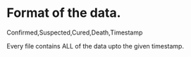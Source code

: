 # Format of the data.
Confirmed,Suspected,Cured,Death,Timestamp

Every file contains ALL of the data upto the given timestamp. 
